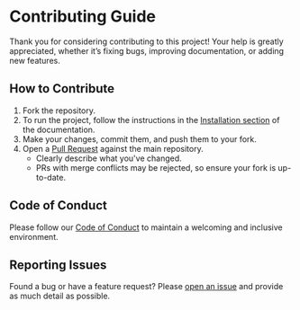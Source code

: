 # Contributing Guide
Thank you for considering contributing to this project! Your help is greatly appreciated, whether it’s fixing bugs, improving documentation, or adding new features. 

## How to Contribute
1. Fork the repository.
2. To run the project, follow the instructions in the [Installation section](https://github.com/OWelton-Rosie/stationery/blob/main/docs/index.md) of the documentation.
3. Make your changes, commit them, and push them to your fork.
4. Open a [Pull Request](https://github.com/OWelton-Rosie/stationery/pulls) against the main repository.  
   - Clearly describe what you've changed.  
   - PRs with merge conflicts may be rejected, so ensure your fork is up-to-date.

## Code of Conduct
Please follow our [Code of Conduct](https://github.com/OWelton-Rosie/stationery/blob/main/CODE_OF_CONDUCT.md) to maintain a welcoming and inclusive environment.

## Reporting Issues
Found a bug or have a feature request? Please [open an issue](https://github.com/OWelton-Rosie/stationery/issues) and provide as much detail as possible.
